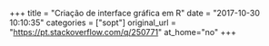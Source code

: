 +++
title = "Criação de interface gráfica em R"
date = "2017-10-30 10:10:35"
categories = ["sopt"]
original_url = "https://pt.stackoverflow.com/q/250771"
at_home="no"
+++

